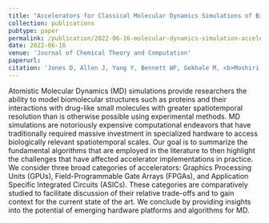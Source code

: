 ```yaml
---
title: "Accelerators for Classical Molecular Dynamics Simulations of Biomolecules"
collection: publications
pubtype: paper
permalink: /publication/2022-06-16-molecular-dynamics-simulation-accelerators-review
date: 2022-06-16
venue: 'Journal of Chemical Theory and Computation'
paperurl: 
citation: 'Jones D, Allen J, Yang Y, Bennett WF, Gokhale M, <b>Moshiri N</b>, Rosing T (2022). "Accelerators for Classical Molecular Dynamics Simulations of Biomolecules." <i>Journal of Chemical Theory and Computation</i>. 18(7):4047–4069. <a href="https://doi.org/10.1021/acs.jctc.1c01214" target="_blank">doi:10.1021/acs.jctc.1c01214</a>'
---
```

Atomistic Molecular Dynamics (MD) simulations provide researchers the ability to model biomolecular structures such as proteins and their interactions with drug-like small molecules with greater spatiotemporal resolution than is otherwise possible using experimental methods. MD simulations are notoriously expensive computational endeavors that have traditionally required massive investment in specialized hardware to access biologically relevant spatiotemporal scales. Our goal is to summarize the fundamental algorithms that are employed in the literature to then highlight the challenges that have affected accelerator implementations in practice. We consider three broad categories of accelerators: Graphics Processing Units (GPUs), Field-Programmable Gate Arrays (FPGAs), and Application Specific Integrated Circuits (ASICs). These categories are comparatively studied to facilitate discussion of their relative trade-offs and to gain context for the current state of the art. We conclude by providing insights into the potential of emerging hardware platforms and algorithms for MD.
